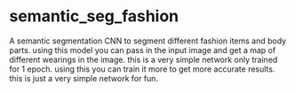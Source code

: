 # semantic_seg_fashion
A semantic segmentation CNN to segment different fashion items and body parts.
using this model you can pass in the input image and get a map of different wearings in the image.
this is a very simple network only trained for 1 epoch.
using this you can train it more to get more accurate results.
this is just a very simple network for fun.
